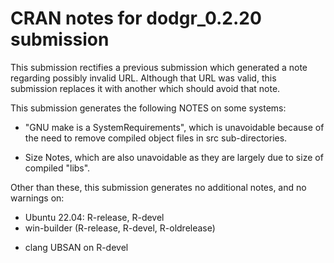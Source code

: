 # CRAN notes for dodgr_0.2.20 submission

This submission rectifies a previous submission which generated a note
regarding possibly invalid URL. Although that URL was valid, this submission
replaces it with another which should avoid that note.

This submission generates the following NOTES on some systems:

* "GNU make is a SystemRequirements", which is unavoidable because of the need to remove compiled object files in src sub-directories.
- Size Notes, which are also unavoidable as they are largely due to size of compiled "libs".

Other than these, this submission generates no additional notes, and no warnings on:

* Ubuntu 22.04: R-release, R-devel
* win-builder (R-release, R-devel, R-oldrelease)
- clang UBSAN on R-devel
